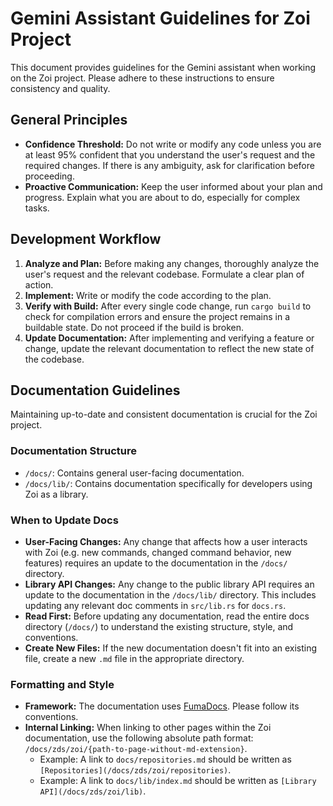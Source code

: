 # Gemini Assistant Guidelines for Zoi Project

This document provides guidelines for the Gemini assistant when working on the Zoi project. Please adhere to these instructions to ensure consistency and quality.

## General Principles

- **Confidence Threshold:** Do not write or modify any code unless you are at least 95% confident that you understand the user's request and the required changes. If there is any ambiguity, ask for clarification before proceeding.
- **Proactive Communication:** Keep the user informed about your plan and progress. Explain what you are about to do, especially for complex tasks.

## Development Workflow

1.  **Analyze and Plan:** Before making any changes, thoroughly analyze the user's request and the relevant codebase. Formulate a clear plan of action.
2.  **Implement:** Write or modify the code according to the plan.
3.  **Verify with Build:** After every single code change, run `cargo build` to check for compilation errors and ensure the project remains in a buildable state. Do not proceed if the build is broken.
4.  **Update Documentation:** After implementing and verifying a feature or change, update the relevant documentation to reflect the new state of the codebase.

## Documentation Guidelines

Maintaining up-to-date and consistent documentation is crucial for the Zoi project.

### Documentation Structure

- `/docs/`: Contains general user-facing documentation.
- `/docs/lib/`: Contains documentation specifically for developers using Zoi as a library.

### When to Update Docs

- **User-Facing Changes:** Any change that affects how a user interacts with Zoi (e.g. new commands, changed command behavior, new features) requires an update to the documentation in the `/docs/` directory.
- **Library API Changes:** Any change to the public library API requires an update to the documentation in the `/docs/lib/` directory. This includes updating any relevant doc comments in `src/lib.rs` for `docs.rs`.
- **Read First:** Before updating any documentation, read the entire docs directory (`/docs/`) to understand the existing structure, style, and conventions.
- **Create New Files:** If the new documentation doesn't fit into an existing file, create a new `.md` file in the appropriate directory.

### Formatting and Style

- **Framework:** The documentation uses [FumaDocs](https://fumadocs.dev). Please follow its conventions.
- **Internal Linking:** When linking to other pages within the Zoi documentation, use the following absolute path format: `/docs/zds/zoi/{path-to-page-without-md-extension}`.
  - Example: A link to `docs/repositories.md` should be written as `[Repositories](/docs/zds/zoi/repositories)`.
  - Example: A link to `docs/lib/index.md` should be written as `[Library API](/docs/zds/zoi/lib)`.
